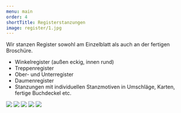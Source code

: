 ```yaml
---
menu: main
order: 4
shortTitle: Registerstanzungen
image: register/1.jpg
---
```

 Wir stanzen Register sowohl am Einzelblatt als auch an der fertigen Broschüre.

- Winkelregister (außen eckig, innen rund)
- Treppenregister
- Ober- und Unterregister
- Daumenregister
- Stanzungen mit individuellen Stanzmotiven in Umschläge, Karten, fertige Buchdeckel etc.

![](register/2.jpg)
![](register/3.jpg)
![](register/4.jpg)
![](register/5.jpg)
![](register/6.jpg)